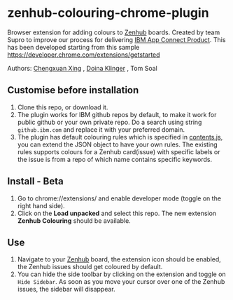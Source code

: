 # zenhub-colouring-chrome-plugin
Browser extension for adding colours to [Zenhub](https://www.zenhub.com/) boards.
Created by team Supro to improve our process for delivering [IBM App Connect Product](https://www.ibm.com/uk-en/cloud/app-connect).
This has been developed starting from this sample https://developer.chrome.com/extensions/getstarted

Authors: [Chengxuan Xing](https://github.com/Chengxuan) , [Doina Klinger](https://github.com/doinaklinger) , Tom Soal

## Customise before installation
1. Clone this repo, or download it.
1. The plugin works for IBM github repos by default, to make it work for public github or your own private repo. Do a search using string `github.ibm.com` and replace it with your preferred domain.
1. The plugin has default colouring rules which is specified in [contents.js](./content.js), you can extend the JSON object to have your own rules. The existing rules supports colours for a Zenhub card(issue) with specific labels or the issue is from a repo of which name contains specific keywords.

## Install - Beta
1. Go to chrome://extensions/ and enable developer mode (toggle on the right hand side).
1. Click on the **Load unpacked** and select this repo. The new extension
**Zenhub Colouring** should be available.

## Use
1. Navigate to your [Zenhub](https://www.zenhub.com/) board, the extension icon should be enabled, the Zenhub issues should get coloured by default.
1. You can hide the side toolbar by clicking on the extension and toggle on `Hide Sidebar`. As soon as you move your cursor over one of the Zenhub issues, the sidebar will disappear.

